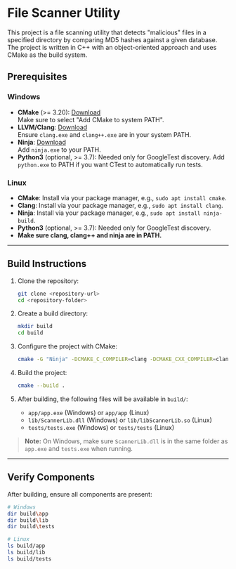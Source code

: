# File Scanner Utility

This project is a file scanning utility that detects "malicious" files in a specified directory by comparing MD5 hashes against a given database. The project is written in C++ with an object-oriented approach and uses CMake as the build system.

## Prerequisites

### Windows
- **CMake** (>= 3.20): [Download](https://cmake.org/download/)  
  Make sure to select "Add CMake to system PATH".
- **LLVM/Clang**: [Download](https://llvm.org/builds/)  
  Ensure `clang.exe` and `clang++.exe` are in your system PATH.
- **Ninja**: [Download](https://github.com/ninja-build/ninja/releases)  
  Add `ninja.exe` to your PATH.
- **Python3** (optional, >= 3.7): Needed only for GoogleTest discovery. Add `python.exe` to PATH if you want CTest to automatically run tests.

### Linux
- **CMake**: Install via your package manager, e.g., `sudo apt install cmake`.
- **Clang**: Install via your package manager, e.g., `sudo apt install clang`.
- **Ninja**: Install via your package manager, e.g., `sudo apt install ninja-build`.
- **Python3** (optional, >= 3.7): Needed only for GoogleTest discovery.
- **Make sure clang, clang++ and ninja are in PATH.**

---

## Build Instructions

1. Clone the repository:
    ```bash
    git clone <repository-url>
    cd <repository-folder>
    ```

2. Create a build directory:
    ```bash
    mkdir build
    cd build
    ```

3. Configure the project with CMake:
    ```bash
    cmake -G "Ninja" -DCMAKE_C_COMPILER=clang -DCMAKE_CXX_COMPILER=clang++ ..
    ```

4. Build the project:
    ```bash
    cmake --build .
    ```

5. After building, the following files will be available in `build/`:
    - `app/app.exe` (Windows) or `app/app` (Linux)
    - `lib/ScannerLib.dll` (Windows) or `lib/libScannerLib.so` (Linux)
    - `tests/tests.exe` (Windows) or `tests/tests` (Linux)

> **Note:** On Windows, make sure `ScannerLib.dll` is in the same folder as `app.exe` and `tests.exe` when running.

---

## Verify Components

After building, ensure all components are present:

```bash
# Windows
dir build\app
dir build\lib
dir build\tests

# Linux
ls build/app
ls build/lib
ls build/tests
